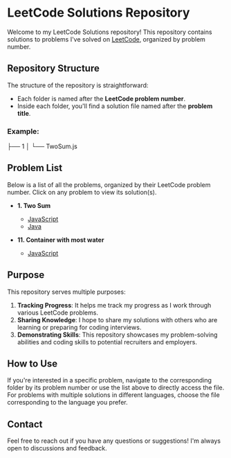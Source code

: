 # LeetCode Solutions Repository

Welcome to my LeetCode Solutions repository! This repository contains solutions to problems I've solved on [LeetCode](https://leetcode.com/), organized by problem number.

## Repository Structure

The structure of the repository is straightforward:

- Each folder is named after the **LeetCode problem number**.
- Inside each folder, you'll find a solution file named after the **problem title**.

### Example:

├── 1
│ └── TwoSum.js

## Problem List

Below is a list of all the problems, organized by their LeetCode problem number. Click on any problem to view its solution(s).

- **1. Two Sum**

  - <a href="1/TwoSum.js" target="_blank">JavaScript</a>
  - <a href="1/TwoSum.java" target="_blank">Java</a>

- **11. Container with most water**
  - <a href="11/containerWithMostWater.js" target="_blank">JavaScript</a>

## Purpose

This repository serves multiple purposes:

1. **Tracking Progress**: It helps me track my progress as I work through various LeetCode problems.
2. **Sharing Knowledge**: I hope to share my solutions with others who are learning or preparing for coding interviews.
3. **Demonstrating Skills**: This repository showcases my problem-solving abilities and coding skills to potential recruiters and employers.

## How to Use

If you're interested in a specific problem, navigate to the corresponding folder by its problem number or use the list above to directly access the file. For problems with multiple solutions in different languages, choose the file corresponding to the language you prefer.

## Contact

Feel free to reach out if you have any questions or suggestions! I'm always open to discussions and feedback.
